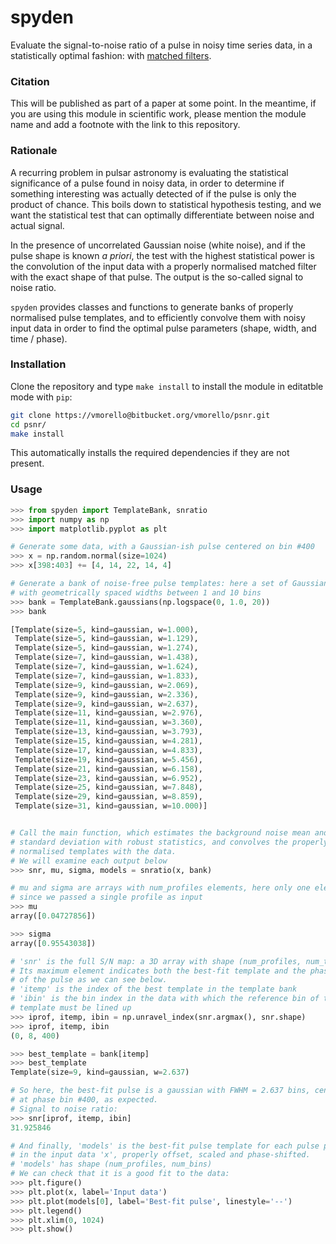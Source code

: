 # spyden

Evaluate the signal-to-noise ratio of a pulse in noisy time series data, in a statistically optimal fashion: with [matched filters](https://en.wikipedia.org/wiki/Matched_filter).

### Citation

This will be published as part of a paper at some point. In the meantime, if you are using this module in scientific work, please mention the module name and add a footnote with the link to this repository.

### Rationale

A recurring problem in pulsar astronomy is evaluating the statistical significance of a pulse found in noisy data, in order to determine if something interesting was actually detected of if the pulse is only the product of chance. This boils down to statistical hypothesis testing, and we want the statistical test that can optimally differentiate between noise and actual signal.

In the presence of uncorrelated Gaussian noise (white noise), and if the pulse shape is known _a priori_, the test with the highest statistical power is the convolution of the input data with a properly normalised matched filter with the exact shape of that pulse. The output is the so-called signal to noise ratio. 

`spyden` provides classes and functions to generate banks of properly normalised pulse templates, and to efficiently convolve them with noisy input data in order to find the optimal pulse parameters (shape, width, and time / phase).


### Installation

Clone the repository and type `make install` to install the module in editatble mode with `pip`:

```bash
git clone https://vmorello@bitbucket.org/vmorello/psnr.git
cd psnr/
make install
```

This automatically installs the required dependencies if they are not present.

### Usage

```python
>>> from spyden import TemplateBank, snratio
>>> import numpy as np
>>> import matplotlib.pyplot as plt

# Generate some data, with a Gaussian-ish pulse centered on bin #400
>>> x = np.random.normal(size=1024)
>>> x[398:403] += [4, 14, 22, 14, 4]

# Generate a bank of noise-free pulse templates: here a set of Gaussians 
# with geometrically spaced widths between 1 and 10 bins
>>> bank = TemplateBank.gaussians(np.logspace(0, 1.0, 20))
>>> bank

[Template(size=5, kind=gaussian, w=1.000),
 Template(size=5, kind=gaussian, w=1.129),
 Template(size=5, kind=gaussian, w=1.274),
 Template(size=7, kind=gaussian, w=1.438),
 Template(size=7, kind=gaussian, w=1.624),
 Template(size=7, kind=gaussian, w=1.833),
 Template(size=9, kind=gaussian, w=2.069),
 Template(size=9, kind=gaussian, w=2.336),
 Template(size=9, kind=gaussian, w=2.637),
 Template(size=11, kind=gaussian, w=2.976),
 Template(size=11, kind=gaussian, w=3.360),
 Template(size=13, kind=gaussian, w=3.793),
 Template(size=15, kind=gaussian, w=4.281),
 Template(size=17, kind=gaussian, w=4.833),
 Template(size=19, kind=gaussian, w=5.456),
 Template(size=21, kind=gaussian, w=6.158),
 Template(size=23, kind=gaussian, w=6.952),
 Template(size=25, kind=gaussian, w=7.848),
 Template(size=29, kind=gaussian, w=8.859),
 Template(size=31, kind=gaussian, w=10.000)]


# Call the main function, which estimates the background noise mean and
# standard deviation with robust statistics, and convolves the properly
# normalised templates with the data.
# We will examine each output below
>>> snr, mu, sigma, models = snratio(x, bank)

# mu and sigma are arrays with num_profiles elements, here only one element
# since we passed a single profile as input
>>> mu
array([0.04727856])

>>> sigma
array([0.95543038])

# 'snr' is the full S/N map: a 3D array with shape (num_profiles, num_templates, num_bins)
# Its maximum element indicates both the best-fit template and the phase
# of the pulse as we can see below.
# 'itemp' is the index of the best template in the template bank
# 'ibin' is the bin index in the data with which the reference bin of the best 
# template must be lined up
>>> iprof, itemp, ibin = np.unravel_index(snr.argmax(), snr.shape)
>>> iprof, itemp, ibin
(0, 8, 400)

>>> best_template = bank[itemp]
>>> best_template
Template(size=9, kind=gaussian, w=2.637)

# So here, the best-fit pulse is a gaussian with FWHM = 2.637 bins, centered
# at phase bin #400, as expected.
# Signal to noise ratio:
>>> snr[iprof, itemp, ibin]
31.925846

# And finally, 'models' is the best-fit pulse template for each pulse profile 
# in the input data 'x', properly offset, scaled and phase-shifted.
# 'models' has shape (num_profiles, num_bins)
# We can check that it is a good fit to the data:
>>> plt.figure()
>>> plt.plot(x, label='Input data')
>>> plt.plot(models[0], label='Best-fit pulse', linestyle='--')
>>> plt.legend()
>>> plt.xlim(0, 1024)
>>> plt.show()
```